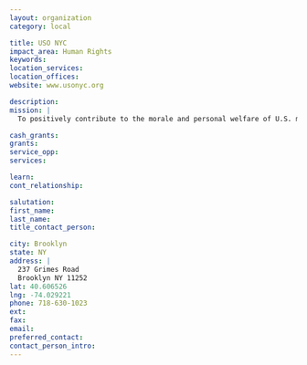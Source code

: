 ```yaml
---
layout: organization
category: local

title: USO NYC
impact_area: Human Rights
keywords: 
location_services: 
location_offices: 
website: www.usonyc.org

description: 
mission: |
  To positively contribute to the morale and personal welfare of U.S. military personnel and their families who reside in, are stationed in, or are visiting the tri-state area. We help channel the American public’s desire to give back to those who serve our country into programs and services that enrich their lives

cash_grants: 
grants: 
service_opp: 
services: 

learn: 
cont_relationship: 

salutation: 
first_name: 
last_name: 
title_contact_person: 

city: Brooklyn
state: NY
address: |
  237 Grimes Road  
  Brooklyn NY 11252
lat: 40.606526
lng: -74.029221
phone: 718-630-1023
ext: 
fax: 
email: 
preferred_contact: 
contact_person_intro: 
---
```

